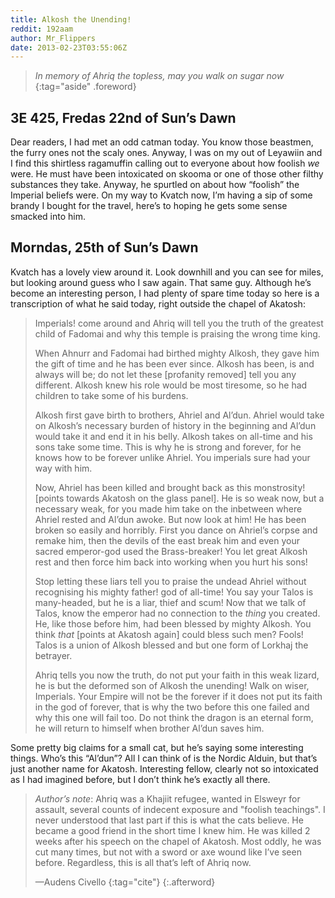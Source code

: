 ```yaml
---
title: Alkosh the Unending!
reddit: 192aam
author: Mr_Flippers
date: 2013-02-23T03:55:06Z
---
```


> *In memory of Ahriq the topless, may you walk on sugar now*
{:tag="aside" .foreword}

## 3E 425, Fredas 22nd of Sun’s Dawn

Dear readers, I had met an odd catman today. You know those beastmen, the furry
ones not the scaly ones. Anyway, I was on my out of Leyawiin and I find this
shirtless ragamuffin calling out to everyone about how foolish *we* were. He
must have been intoxicated on skooma or one of those other filthy substances
they take. Anyway, he spurtled on about how “foolish” the Imperial beliefs were.
On my way to Kvatch now, I’m having a sip of some brandy I bought for the
travel, here’s to hoping he gets some sense smacked into him.

## Morndas, 25th of Sun’s Dawn

Kvatch has a lovely view around it. Look downhill and you can see for miles, but
looking around guess who I saw again. That same guy. Although he’s become an
interesting person, I had plenty of spare time today so here is a transcription
of what he said today, right outside the chapel of Akatosh:

> Imperials! come around and Ahriq will tell you the truth of the greatest child
> of Fadomai and why this temple is praising the wrong time king.
>
> When Ahnurr and Fadomai had birthed mighty Alkosh, they gave him the gift of
> time and he has been ever since. Alkosh has been, is and always will be; do
> not let these [profanity removed] tell you any different. Alkosh knew his role
> would be most tiresome, so he had children to take some of his burdens.
>
> Alkosh first gave birth to brothers, Ahriel and Al’dun. Ahriel would take on
> Alkosh’s necessary burden of history in the beginning and Al’dun would take it
> and end it in his belly. Alkosh takes on all-time and his sons take some time.
> This is why he is strong and forever, for he knows how to be forever unlike
> Ahriel. You imperials sure had your way with him.
>
> Now, Ahriel has been killed and brought back as this monstrosity! [points
> towards Akatosh on the glass panel]. He is so weak now, but a necessary weak,
> for you made him take on the inbetween where Ahriel rested and Al’dun awoke.
> But now look at him! He has been broken so easily and horribly. First you
> dance on Ahriel’s corpse and remake him, then the devils of the east break him
> and even your sacred emperor-god used the Brass-breaker! You let great Alkosh
> rest and then force him back into working when you hurt his sons!
>
> Stop letting these liars tell you to praise the undead Ahriel without
> recognising his mighty father! god of all-time! You say your Talos is
> many-headed, but he is a liar, thief and scum! Now that we talk of Talos, know
> the emperor had no connection to the *thing* you created. He, like those
> before him, had been blessed by mighty Alkosh. You think *that* \[points at
> Akatosh again] could bless such men? Fools! Talos is a union of Alkosh blessed
> and but one form of Lorkhaj the betrayer.
>
> Ahriq tells you now the truth, do not put your faith in this weak lizard, he
> is but the deformed son of Alkosh the unending! Walk on wiser, Imperials. Your
> Empire will not be the forever if it does not put its faith in the god of
> forever, that is why the two before this one failed and why this one will fail
> too. Do not think the dragon is an eternal form, he will return to himself
> when brother Al’dun saves him.

Some pretty big claims for a small cat, but he’s saying some interesting things.
Who’s this “Al’dun”? All I can think of is the Nordic Alduin, but that’s just
another name for Akatosh. Interesting fellow, clearly not so intoxicated as I
had imagined before, but I don’t think he’s exactly all there.

> *Author’s note*: Ahriq was a Khajiit refugee, wanted in Elsweyr for assault,
> several counts of indecent exposure and "foolish teachings". I never
> understood that last part if this is what the cats believe. He became a good
> friend in the short time I knew him. He was killed 2 weeks after his speech on
> the chapel of Akatosh. Most oddly, he was cut many times, but not with a sword
> or axe wound like I’ve seen before. Regardless, this is all that’s left of
> Ahriq now.
>
> —Audens Civello
> {:tag="cite"}
{:.afterword}
